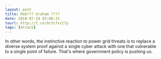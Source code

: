 ```yaml
---
layout: post
title: Rob??? Graham ????
date: 2018-07-24 03:00:21
tourl: http://t.co/9cYcfxcC7y
tags: [Attack]
---
```

In other words, the instinctive reaction to power grid threats is to replace a diverse system proof against a single cyber attack with one that vulnerable to a single point of failure. That's where government policy is pushing us.